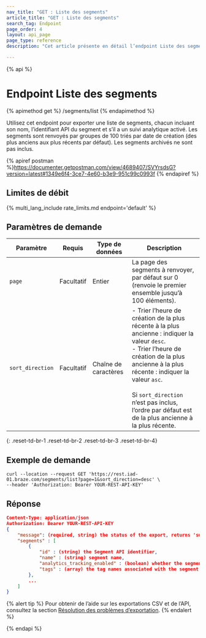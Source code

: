 ```yaml
---
nav_title: "GET : Liste des segments"
article_title: "GET : Liste des segments"
search_tag: Endpoint
page_order: 4
layout: api_page
page_type: reference
description: "Cet article présente en détail l’endpoint Liste des segments pour exporter une liste de segments disponibles et son utilisation."

---
```

{% api %}
# Endpoint Liste des segments
{% apimethod get %}
/segments/list
{% endapimethod %}

Utilisez cet endpoint pour exporter une liste de segments, chacun incluant son nom, l’identifiant API du segment et s’il a un suivi analytique activé. Les segments sont renvoyés par groupes de 100 triés par date de création (des plus anciens aux plus récents par défaut). Les segments archivés ne sont pas inclus.

{% apiref postman %}https://documenter.getpostman.com/view/4689407/SVYrsdsG?version=latest#1349e6f4-3ce7-4e60-b3e9-951c99c0993f {% endapiref %}

## Limites de débit

{% multi_lang_include rate_limits.md endpoint='default' %}

## Paramètres de demande

| Paramètre| Requis | Type de données | Description |
| -------- | -------- | --------- | ----------- |
| `page` | Facultatif | Entier | La page des segments à renvoyer, par défaut sur 0 (renvoie le premier ensemble jusqu’à 100 éléments). |
| `sort_direction` | Facultatif | Chaîne de caractères | - Trier l’heure de création de la plus récente à la plus ancienne : indiquer la valeur `desc`.<br> - Trier l’heure de création de la plus ancienne à la plus récente : indiquer la valeur `asc`. <br><br>Si `sort_direction` n’est pas inclus, l’ordre par défaut est de la plus ancienne à la plus récente. |
{: .reset-td-br-1 .reset-td-br-2 .reset-td-br-3  .reset-td-br-4}

## Exemple de demande
```
curl --location --request GET 'https://rest.iad-01.braze.com/segments/list?page=1&sort_direction=desc' \
--header 'Authorization: Bearer YOUR-REST-API-KEY'
```

## Réponse

```json
Content-Type: application/json
Authorization: Bearer YOUR-REST-API-KEY
{
    "message": (required, string) the status of the export, returns 'success' when completed without errors,
    "segments" : [
        {
            "id" : (string) the Segment API identifier,
            "name" : (string) segment name,
            "analytics_tracking_enabled" : (boolean) whether the segment has analytics tracking enabled,
            "tags" : (array) the tag names associated with the segment formatted as strings
        },
        ...
    ]
}
```

{% alert tip %}
Pour obtenir de l’aide sur les exportations CSV et de l’API, consultez la section [Résolution des problèmes d’exportation]({{site.baseurl}}/user_guide/data_and_analytics/export_braze_data/export_troubleshooting/).
{% endalert %}

{% endapi %}
